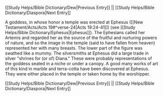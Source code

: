 [[Study Helps/Bible Dictionary/Dew|Previous Entry]]  ||  [[Study Helps/Bible Dictionary/Diaspora|Next Entry]]

 A goddess, in whose honor a temple was erected at Ephesus ([[New Testament/Acts/Acts 19#^verse-24|Acts 19:24-41]]) (see [[Study Helps/Bible Dictionary/Ephesus|Ephesus]]). The Ephesians called her Artemis and regarded her as the source of the fruitful and nurturing powers of nature, and so the image in the temple (said to have fallen from heaven) represented her with many breasts. The lower part of the figure was swathed like a mummy. The silversmiths at Ephesus did a large trade in silver "shrines for (or of) Diana." These were probably representations of the goddess seated in a niche or under a canopy. A good many works of art of this kind in marble and terra-cotta have been discovered at Ephesus. They were either placed in the temple or taken home by the worshipper.

[[Study Helps/Bible Dictionary/Dew|Previous Entry]]  ||  [[Study Helps/Bible Dictionary/Diaspora|Next Entry]]